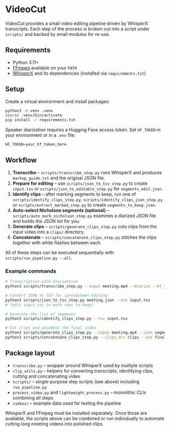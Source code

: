 # VideoCut

VideoCut provides a small video editing pipeline driven by WhisperX transcripts.  Each step of the process is broken out into a script under `scripts/` and backed by small modules for re-use.

## Requirements

- Python 3.11+
- [FFmpeg](https://ffmpeg.org/) available on your `PATH`
- [WhisperX](https://github.com/m-bain/whisperX) and its dependencies (installed via `requirements.txt`)

## Setup

Create a virtual environment and install packages:

```bash
python3 -m venv .venv
source .venv/bin/activate
pip install -r requirements.txt
```

Speaker diarization requires a Hugging Face access token.  Set `HF_TOKEN` in your environment or in a `.env` file:

```bash
HF_TOKEN=your_hf_token_here
```

## Workflow

1. **Transcribe** – `scripts/transcribe_step.py` runs WhisperX and produces `markup_guide.txt` and the original JSON file.
2. **Prepare for editing** – use `scripts/json_to_tsv_step.py` to create `input.tsv` or `scripts/json_to_editable_step.py` for `segments_edit.json`.
3. **Identify clips** – after marking segments to keep, run one of
   `scripts/identify_clips_step.py`, `scripts/identify_clips_json_step.py` or
   `scripts/extract_marked_step.py` to create `segments_to_keep.json`.
4. **Auto-select Nicholson segments (optional)** – `scripts/auto_mark_nicholson_step.py` examines a diarized JSON file and builds the JSON list for you.
5. **Generate clips** – `scripts/generate_clips_step.py` cuts clips from the input video into a `clips/` directory.
6. **Concatenate** – `scripts/concatenate_clips_step.py` stitches the clips together with white flashes between each.

All of these steps can be executed sequentially with `scripts/run_pipeline.py --all`.

### Example commands

```bash
# Transcription with diarization
python3 scripts/transcribe_step.py --input meeting.mp4 --diarize --hf_token $HF_TOKEN

# Convert JSON to TSV for spreadsheet editing
python3 scripts/json_to_tsv_step.py meeting.json --out input.tsv
# (edit input.tsv to mark rows to keep)

# Generate the list of segments
python3 scripts/identify_clips_step.py --tsv input.tsv

# Cut clips and assemble the final video
python3 scripts/generate_clips_step.py --input meeting.mp4 --json segments_to_keep.json
python3 scripts/concatenate_clips_step.py --clips_dir clips --out final.mp4
```

## Package layout

- `transcribe.py` – wrapper around WhisperX used by multiple scripts
- `clip_utils.py` – helpers for converting transcripts, identifying clips, cutting and concatenating video
- `scripts/` – single-purpose step scripts (see above) including `run_pipeline.py`
- `process_video.py` and `lightweight_process.py` – monolithic CLIs combining all steps
- `videos/` – example data used for testing the pipeline

WhisperX and FFmpeg must be installed separately.  Once those are available, the scripts above can be combined or run individually to automate cutting long meeting videos into polished clips.
